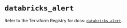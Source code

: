 # `databricks_alert`

Refer to the Terraform Registry for docs: [`databricks_alert`](https://registry.terraform.io/providers/databricks/databricks/1.88.0/docs/resources/alert).
